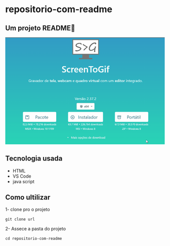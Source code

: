 # repositorio-com-readme

## Um projeto README🛬

[<img src="./tela.gif" alta="imagem gif">](https://google.com)

## Tecnologia usada
* HTML
* VS Code
* java script

## Como ultilizar 

1- clone pro o projeto

```
git clone url
``` 
2- Assece a pasta do projeto
```
cd repositorio-com-readme
```
